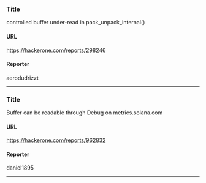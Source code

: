 ### Title
controlled buffer under-read in pack_unpack_internal()
#### URL 
https://hackerone.com/reports/298246
#### Reporter 
aerodudrizzt

---


### Title
Buffer can be readable through Debug on metrics.solana.com 
#### URL 
https://hackerone.com/reports/962832
#### Reporter 
daniel1895

---


